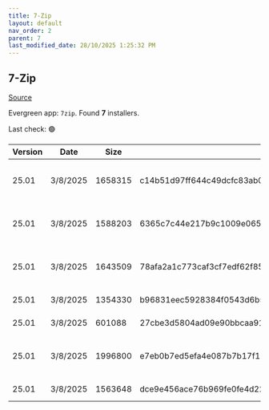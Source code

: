 ```yaml
---
title: 7-Zip
layout: default
nav_order: 2
parent: 7
last_modified_date: 28/10/2025 1:25:32 PM
---
```


## 7-Zip

[Source](https://www.7-zip.org/)

Evergreen app: `7zip`. Found **7** installers.

Last check: 🟢

| Version | Date     | Size    | Sha256                                                           | Architecture | InstallerType | Type | URI                                                                                                                                            |
| ------- | -------- | ------- | ---------------------------------------------------------------- | ------------ | ------------- | ---- | ---------------------------------------------------------------------------------------------------------------------------------------------- |
| 25.01   | 3/8/2025 | 1658315 | c14b51d97ff644c49dcfc83ab000537ba806ebc7003359d7afc362e2af83f890 | ARM64        | Default       | exe  | [https://github.com/ip7z/7zip/releases/download/25.01/7z2501-arm.exe](https://github.com/ip7z/7zip/releases/download/25.01/7z2501-arm.exe)     |
| 25.01   | 3/8/2025 | 1588203 | 6365c7c44e217b9c1009e065daf9f9aa37454e64315b4aaa263f7f8f060755dc | ARM64        | Default       | exe  | [https://github.com/ip7z/7zip/releases/download/25.01/7z2501-arm64.exe](https://github.com/ip7z/7zip/releases/download/25.01/7z2501-arm64.exe) |
| 25.01   | 3/8/2025 | 1643509 | 78afa2a1c773caf3cf7edf62f857d2a8a5da55fb0fff5da416074c0d28b2b55f | x64          | Default       | exe  | [https://github.com/ip7z/7zip/releases/download/25.01/7z2501-x64.exe](https://github.com/ip7z/7zip/releases/download/25.01/7z2501-x64.exe)     |
| 25.01   | 3/8/2025 | 1354330 | b96831eec5928384f0543d6b57c1f802952a0f2668e662882c0a785a2b52fb3b | x86          | Default       | exe  | [https://github.com/ip7z/7zip/releases/download/25.01/7z2501.exe](https://github.com/ip7z/7zip/releases/download/25.01/7z2501.exe)             |
| 25.01   | 3/8/2025 | 601088  | 27cbe3d5804ad09e90bbcaa916da0d5c3b0be9462d0e0fb6cb54be5ed9030875 | x86          | Default       | exe  | [https://github.com/ip7z/7zip/releases/download/25.01/7zr.exe](https://github.com/ip7z/7zip/releases/download/25.01/7zr.exe)                   |
| 25.01   | 3/8/2025 | 1996800 | e7eb0b7ed5efa4e087b7b17f191797f7af5b7f442d1290c66f3a21777005ef57 | x64          | Default       | msi  | [https://github.com/ip7z/7zip/releases/download/25.01/7z2501-x64.msi](https://github.com/ip7z/7zip/releases/download/25.01/7z2501-x64.msi)     |
| 25.01   | 3/8/2025 | 1563648 | dce9e456ace76b969fe0fe4d228bf096662c11d2376d99a9210f6364428a94c4 | x86          | Default       | msi  | [https://github.com/ip7z/7zip/releases/download/25.01/7z2501.msi](https://github.com/ip7z/7zip/releases/download/25.01/7z2501.msi)             |
